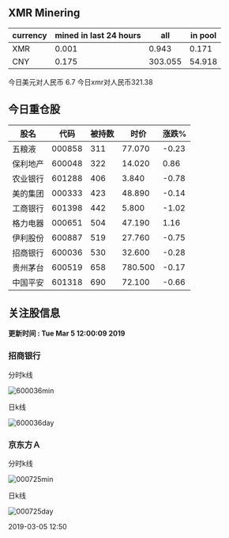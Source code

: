 ## XMR Minering

|currency|mined in last 24 hours|all|in pool|
|---|---|---|---|
|XMR|0.001|0.943|0.171|
|CNY|0.175|303.055|54.918|

今日美元对人民币 6.7	今日xmr对人民币321.38


## 今日重仓股 

|股名|代码|被持数|时价|涨跌%|
|---|---|---|---|---|
|五粮液|000858|311|77.070|-0.23|
|保利地产|600048|322|14.020|0.86|
|农业银行|601288|406|3.840|-0.78|
|美的集团|000333|423|48.890|-0.14|
|工商银行|601398|442|5.800|-1.02|
|格力电器|000651|504|47.190|1.16|
|伊利股份|600887|519|27.760|-0.75|
|招商银行|600036|530|32.600|-0.28|
|贵州茅台|600519|658|780.500|-0.17|
|中国平安|601318|690|72.100|-0.66|

## 关注股信息
**更新时间 : Tue Mar  5 12:00:09 2019**
### 招商银行 
分时k线

![600036min](http://image.sinajs.cn/newchart/min/n/sh600036.gif)

日k线

![600036day](http://image.sinajs.cn/newchart/daily/n/sh600036.gif)

### 京东方Ａ 
分时k线

![000725min](http://image.sinajs.cn/newchart/min/n/sz000725.gif)

日k线

![000725day](http://image.sinajs.cn/newchart/daily/n/sz000725.gif)

2019-03-05 12:50